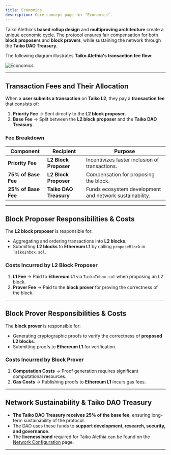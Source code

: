 ```yaml
---
title: Economics
description: Core concept page for "Economics".
---
```


Taiko Alethia's **based rollup design** and **multiproving architecture** create a unique economic cycle. The protocol ensures fair compensation for both **block proposers** and **block provers**, while sustaining the network through the **Taiko DAO Treasury**.

The following diagram illustrates **Taiko Alethia's transaction fee flow**:

![Economics](../../../../assets/content/docs/taiko-alethia-protocol/based-economics.png)

---

## **Transaction Fees and Their Allocation**

When a **user submits a transaction** on **Taiko L2**, they pay a **transaction fee** that consists of:

1. **Priority Fee** → Sent directly to the **L2 block proposer**.
2. **Base Fee** → Split between the **L2 block proposer** and the **Taiko DAO Treasury**.

### **Fee Breakdown**

| Component           | Recipient              | Purpose                                                 |
| ------------------- | ---------------------- | ------------------------------------------------------- |
| **Priority Fee**    | **L2 Block Proposer**  | Incentivizes faster inclusion of transactions.          |
| **75% of Base Fee** | **L2 Block Proposer**  | Compensation for proposing the block.                   |
| **25% of Base Fee** | **Taiko DAO Treasury** | Funds ecosystem development and network sustainability. |

---

## **Block Proposer Responsibilities & Costs**

The **L2 block proposer** is responsible for:

- Aggregating and ordering transactions into **L2 blocks**.
- Submitting **L2 blocks** to **Ethereum L1** by calling `proposeBlock` in `TaikoInbox.sol`.

### **Costs Incurred by L2 Block Proposer**

1. **L1 Fee** → Paid to **Ethereum L1** via `TaikoInbox.sol` when proposing an L2 block.
2. **Prover Fee** → Paid to the **block prover** for proving the correctness of the block.

---

## **Block Prover Responsibilities & Costs**

The **block prover** is responsible for:

- Generating cryptographic proofs to verify the correctness of **proposed L2 blocks**.
- Submitting proofs to **Ethereum L1** for verification.

### **Costs Incurred by Block Prover**

1. **Computation Costs** → Proof generation requires significant computational resources.
2. **Gas Costs** → Publishing proofs to **Ethereum L1** incurs gas fees.

---

## **Network Sustainability & Taiko DAO Treasury**

- **The Taiko DAO Treasury receives 25% of the base fee**, ensuring long-term sustainability of the protocol.
- The DAO uses these funds to **support development, research, security, and governance**.
- The **liveness bond** required for Taiko Alethia can be found on the [Network Configuration](/network-reference/network-configuration) page.

---
